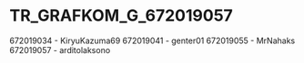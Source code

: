 # TR_GRAFKOM_G_672019057
672019034 - KiryuKazuma69
672019041 - genter01
672019055 - MrNahaks
672019057 - arditolaksono
